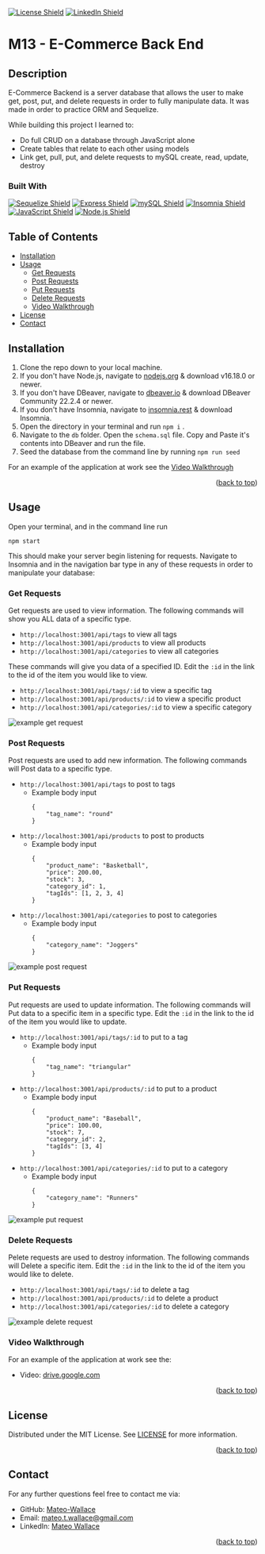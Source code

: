 <p id="readme-top"></p>

[![License Shield](https://img.shields.io/badge/License-MIT-success?style=for-the-badge)](./LICENSE) [![LinkedIn Shield](https://img.shields.io/badge/LinkedIn-555555?style=for-the-badge&logo=linkedin)](https://www.linkedin.com/in/mateo-wallace/)

# M13 - E-Commerce Back End

## Description

E-Commerce Backend is a server database that allows the user to make get, post, put, and delete requests in order to fully manipulate data. It was made in order to practice ORM and Sequelize.

While building this project I learned to:
- Do full CRUD on a database through JavaScript alone
- Create tables that relate to each other using models
- Link get, pull, put, and delete requests to mySQL create, read, update, destroy

### Built With

[![Sequelize Shield](https://img.shields.io/badge/Sequelize-52B0E7?&style=for-the-badge&logo=sequelize&logoColor=white)](https://sequelize.org/) [![Express Shield](https://img.shields.io/badge/Express-000000?&style=for-the-badge&logo=express&logoColor=white)](http://expressjs.com/) [![mySQL Shield](https://img.shields.io/badge/mySQL-4479A1?&style=for-the-badge&logo=mysql&logoColor=white)](https://www.mysql.com/) [![Insomnia Shield](https://img.shields.io/badge/Insomnia-4000BF?&style=for-the-badge&logo=insomnia&logoColor=white)](https://docs.insomnia.rest/) [![JavaScript Shield](https://img.shields.io/badge/JavaScript-F7DF1E?&style=for-the-badge&logo=javascript&logoColor=272727)](https://developer.mozilla.org/en-US/docs/Web/JavaScript) [![Node.js Shield](https://img.shields.io/badge/Node.js-339933?&style=for-the-badge&logo=node.js&logoColor=white)](https://nodejs.org/en/)

## Table of Contents
- [Installation](#installation)
- [Usage](#usage)
    - [Get Requests](#get-requests)
    - [Post Requests](#post-requests)
    - [Put Requests](#put-requests)
    - [Delete Requests](#delete-requests)
    - [Video Walkthrough](#video-walkthrough)
- [License](#license)
- [Contact](#contact)

## Installation

1. Clone the repo down to your local machine.
2. If you don't have Node.js, navigate to [nodejs.org](https://nodejs.org/en/) & download v16.18.0 or newer.
3. If you don't have DBeaver, navigate to [dbeaver.io](https://dbeaver.io/download/) & download DBeaver Community 22.2.4 or newer.
4. If you don't have Insomnia, navigate to [insomnia.rest](https://insomnia.rest/download) & download Insomnia.
5. Open the directory in your terminal and run `npm i` .
6. Navigate to the `db` folder. Open the `schema.sql` file. Copy and Paste it's contents into DBeaver and run the file.
7. Seed the database from the command line by running `npm run seed`

For an example of the application at work see the [Video Walkthrough](#video-walkthrough)

<p align="right">(<a href="#readme-top">back to top</a>)</p>

## Usage

Open your terminal, and in the command line run 

	npm start

This should make your server begin listening for requests. Navigate to Insomnia and in the navigation bar type in any of these requests in order to manipulate your database:

### Get Requests

Get requests are used to view information. The following commands will show you ALL data of a specific type.

- `http://localhost:3001/api/tags` to view all tags
- `http://localhost:3001/api/products` to view all products
- `http://localhost:3001/api/categories` to view all categories

These commands will give you data of a specified ID. Edit the `:id` in the link to the id of the item you would like to view.

- `http://localhost:3001/api/tags/:id` to view a specific tag
- `http://localhost:3001/api/products/:id` to view a specific product
- `http://localhost:3001/api/categories/:id` to view a specific category

![example get request](./assets/insomniaGet.png)

### Post Requests

Post requests are used to add new information. The following commands will Post data to a specific type.

- `http://localhost:3001/api/tags` to post to tags
    - Example body input
        ```
        {
            "tag_name": "round"
        }
        ```
- `http://localhost:3001/api/products` to post to products
    - Example body input
        ```
        {
            "product_name": "Basketball",
            "price": 200.00,
            "stock": 3,
            "category_id": 1,
            "tagIds": [1, 2, 3, 4]
        }
        ```
- `http://localhost:3001/api/categories` to post to categories
    - Example body input
        ```
        {
            "category_name": "Joggers"
        }
        ```

![example post request](./assets/insomniaPost.png)

### Put Requests

Put requests are used to update information. The following commands will Put data to a specific item in a specific type. Edit the `:id` in the link to the id of the item you would like to update.

- `http://localhost:3001/api/tags/:id` to put to a tag
    - Example body input
        ```
        {
            "tag_name": "triangular"
        }
        ```
- `http://localhost:3001/api/products/:id` to put to a product
    - Example body input
        ```
        {
            "product_name": "Baseball",
            "price": 100.00,
            "stock": 7,
            "category_id": 2,
            "tagIds": [3, 4]
        }
        ```
- `http://localhost:3001/api/categories/:id` to put to a category
    - Example body input
        ```
        {
            "category_name": "Runners"
        }
        ```

![example put request](./assets/insomniaPut.png)

### Delete Requests

Pelete requests are used to destroy information. The following commands will Delete a specific item. Edit the `:id` in the link to the id of the item you would like to delete.

- `http://localhost:3001/api/tags/:id` to delete a tag
- `http://localhost:3001/api/products/:id` to delete a product
- `http://localhost:3001/api/categories/:id` to delete a category

![example delete request](./assets/insomniaDelete.png)

### Video Walkthrough

For an example of the application at work see the:
- Video: [drive.google.com](https://drive.google.com/file/d/1RQSaV9QSJ09SR8rHoH3KX4f07NLsIxql/view)
<p align="right">(<a href="#readme-top">back to top</a>)</p>

## License

Distributed under the MIT License. See [LICENSE](./LICENSE) for more information.
<p align="right">(<a href="#readme-top">back to top</a>)</p>

## Contact

For any further questions feel free to contact me via:
- GitHub: [Mateo-Wallace](https://github.com/Mateo-Wallace)
- Email: [mateo.t.wallace@gmail.com](mailto:mateo.t.wallace@gmail.com)
- LinkedIn: [Mateo Wallace](https://www.linkedin.com/in/mateo-wallace-57931b254/)
<p align="right">(<a href="#readme-top">back to top</a>)</p>